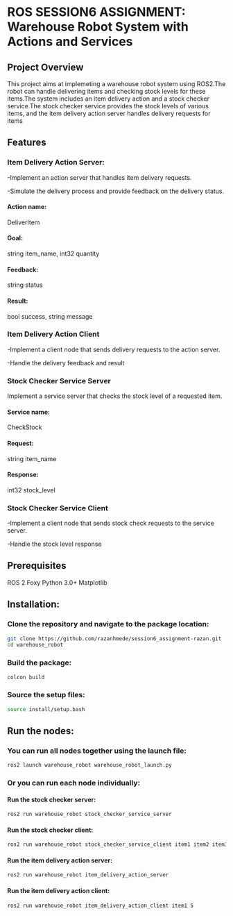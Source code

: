 # ROS SESSION6 ASSIGNMENT: Warehouse Robot System with Actions and Services

## Project Overview

This project aims at implemeting a warehouse robot system using ROS2.The robot can handle delivering items and checking stock levels for these items.The system includes an item delivery action and a stock checker service.The stock checker service provides the stock levels of various items, and the item delivery action server handles delivery requests for items

## Features

### Item Delivery Action Server:
-Implement an action server that handles item delivery requests.

-Simulate the delivery process and provide feedback on the delivery status.

#### Action name:
 DeliverItem
#### Goal:
 string item_name, int32 quantity
#### Feedback:
 string status
#### Result:
 bool success, string message

### Item Delivery Action Client
-Implement a client node that sends delivery requests to the action server.

-Handle the delivery feedback and result

### Stock Checker Service Server
Implement a service server that checks the stock level of a requested item.
#### Service name: 
CheckStock
#### Request: 
string item_name
#### Response: 
int32 stock_level

### Stock Checker Service Client
-Implement a client node that sends stock check requests to the service server.

-Handle the stock level response

## Prerequisites

ROS 2 Foxy 
Python 3.0+
Matplotlib

## Installation:

### Clone the repository and navigate to the package location:

```bash
git clone https://github.com/razanhmede/session6_assignment-razan.git 
cd warehouse_robot
```
### Build the package:

```bash
colcon build
```
### Source the setup files:

```bash
source install/setup.bash
```
## Run the nodes:

### You can run all nodes together using the launch file:

```bash
ros2 launch warehouse_robot warehouse_robot_launch.py
```
### Or you can run each node individually:

#### Run the stock checker server:

```bash
ros2 run warehouse_robot stock_checker_service_server
```
#### Run the stock checker client:

```bash
ros2 run warehouse_robot stock_checker_service_client item1 item2 item3
```
#### Run the item delivery action server:

```bash
ros2 run warehouse_robot item_delivery_action_server
```
#### Run the item delivery action client:

```bash
ros2 run warehouse_robot item_delivery_action_client item1 5
```



